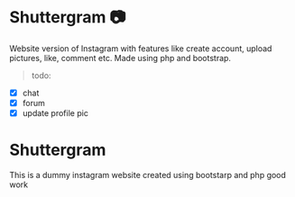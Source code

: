 
# Shuttergram :camera:
Website version of Instagram with features like create account, upload pictures, like, comment etc.
Made using php and bootstrap.  
>todo:
* [x] chat
* [x] forum
* [x] update profile pic

# Shuttergram
This is a dummy instagram website created using bootstarp and php
good work

